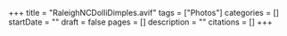 +++
title = "RaleighNCDolliDimples.avif"
tags = ["Photos"]
categories = []
startDate = ""
draft = false
pages = []
description = ""
citations = []
+++
